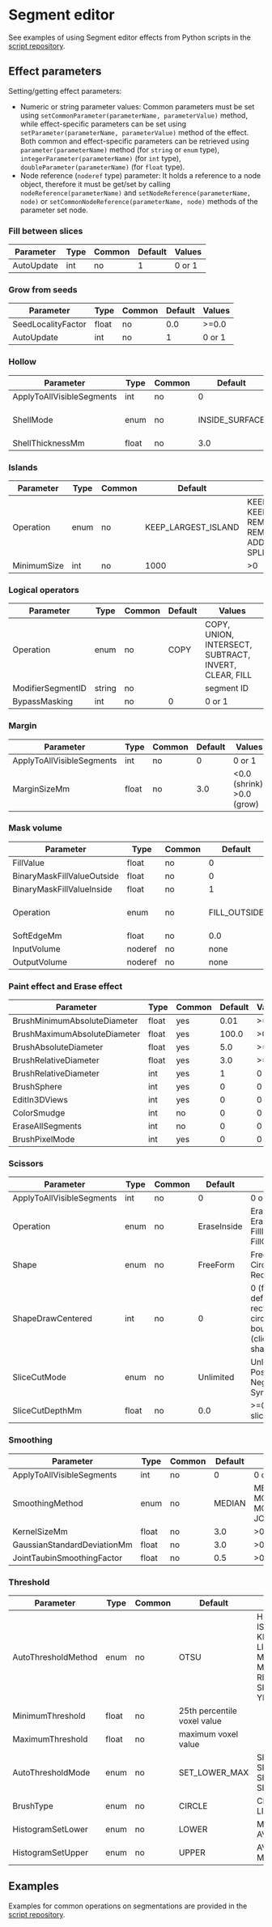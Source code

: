 # Segment editor

See examples of using Segment editor effects from Python scripts in the [script repository](../script_repository.md#how-to-run-segment-editor-effects-from-a-script).

## Effect parameters

Setting/getting effect parameters:
- Numeric or string parameter values: Common parameters must be set using `setCommonParameter(parameterName, parameterValue)` method, while effect-specific parameters can be set using `setParameter(parameterName, parameterValue)` method of the effect. Both common and effect-specific parameters can be retrieved using `parameter(parameterName)` method (for `string` or `enum` type), `integerParameter(parameterName)` (for `int` type), `doubleParameter(parameterName)` (for `float` type).
- Node reference (`noderef` type) parameter: It holds a reference to a node object, therefore it must be get/set by calling `nodeReference(parameterName)` and `setNodeReference(parameterName, node)` or `setCommonNodeReference(parameterName, node)` methods of the parameter set node.

### Fill between slices

| Parameter  | Type | Common | Default | Values |
|------------|------|--------|---------|--------|
| AutoUpdate | int  | no     | 1       | 0 or 1 |

### Grow from seeds

| Parameter          | Type  | Common | Default | Values |
|--------------------|-------|--------|---------|--------|
| SeedLocalityFactor | float | no     | 0.0     | >=0.0  |
| AutoUpdate         | int   | no     | 1       | 0 or 1 |

### Hollow

| Parameter                 | Type  | Common | Default        | Values                     |
|---------------------------|-------|--------|----------------|----------------------------|
| ApplyToAllVisibleSegments | int   | no     | 0              | 0 or 1                     |
| ShellMode                 | enum  | no     | INSIDE_SURFACE | INSIDE_SURFACE, MEDIAL_SURFACE, OUTSIDE_SURFACE |
| ShellThicknessMm          | float | no     | 3.0            | >0.0                       |

### Islands

| Parameter     | Type | Common | Default             | Values |
|---------------|------|--------|---------------------|--------|
| Operation     | enum | no     | KEEP_LARGEST_ISLAND | KEEP_LARGEST_ISLAND, KEEP_SELECTED_ISLAND, REMOVE_SMALL_ISLANDS, REMOVE_SELECTED_ISLAND, ADD_SELECTED_ISLAND, SPLIT_ISLANDS_TO_SEGMENTS |
| MinimumSize   | int  | no     | 1000                | >0     |

### Logical operators

| Parameter                 | Type   | Common | Default | Values                     |
|---------------------------|--------|--------|---------|----------------------------|
| Operation                 | enum   | no     | COPY    | COPY, UNION, INTERSECT, SUBTRACT, INVERT, CLEAR, FILL |
| ModifierSegmentID         | string | no     |         | segment ID                 |
| BypassMasking             | int    | no     | 0       | 0 or 1                     |

### Margin

| Parameter                 | Type  | Common | Default | Values                     |
|---------------------------|-------|--------|---------|----------------------------|
| ApplyToAllVisibleSegments | int   | no     | 0       | 0 or 1                     |
| MarginSizeMm              | float | no     | 3.0     | <0.0 (shrink), >0.0 (grow) |

### Mask volume

| Parameter                  | Type    | Common | Default | Values                     |
|----------------------------|---------|--------|---------|----------------------------|
| FillValue                  | float   | no     | 0       | any                        |
| BinaryMaskFillValueOutside | float   | no     | 0       | any                        |
| BinaryMaskFillValueInside  | float   | no     | 1       | any                        |
| Operation                  | enum    | no     | FILL_OUTSIDE | FILL_INSIDE, FILL_OUTSIDE, FILL_INSIDE_AND_OUTSIDE |
| SoftEdgeMm                 | float   | no     | 0.0     | >=0.0                      |
| InputVolume                | noderef | no     | none    | reference to volume node   |
| OutputVolume               | noderef | no     | none    | reference to volume node   |

### Paint effect and Erase effect

| Parameter                    | Type  | Common | Default | Values |
|------------------------------|-------|--------|---------|--------|
| BrushMinimumAbsoluteDiameter | float | yes    | 0.01    | >=0.0  |
| BrushMaximumAbsoluteDiameter | float | yes    | 100.0   | >0.0   |
| BrushAbsoluteDiameter        | float | yes    | 5.0     | >=0.0  |
| BrushRelativeDiameter        | float | yes    | 3.0     | >=0.0  |
| BrushRelativeDiameter        | int   | yes    | 1       | 0 or 1 |
| BrushSphere                  | int   | yes    | 0       | 0 or 1 |
| EditIn3DViews                | int   | yes    | 0       | 0 or 1 |
| ColorSmudge                  | int   | no     | 0       | 0 or 1 |
| EraseAllSegments             | int   | no     | 0       | 0 or 1 |
| BrushPixelMode               | int   | yes    | 0       | 0 or 1 |

### Scissors

| Parameter                 | Type  | Common | Default     | Values                                             |
|---------------------------|-------|--------|-------------|----------------------------------------------------|
| ApplyToAllVisibleSegments | int   | no     | 0           | 0 or 1                                             |
| Operation                 | enum  | no     | EraseInside | EraseInside, EraseOutside, FillInside, FillOutside |
| Shape                     | enum  | no     | FreeForm    | FreeForm, Circle, Rectangle                        |
| ShapeDrawCentered         | int   | no     | 0           | 0 (first click defines rectangle or circle boundary), 1 (click defines shape center) |
| SliceCutMode              | enum  | no     | Unlimited   | Unlimited, Positive, Negative, Symmetric           |
| SliceCutDepthMm           | float | no     | 0.0         | >=0.0 (single slice = 0.0)                         |

### Smoothing

| Parameter                   | Type  | Common | Default | Values                     |
|-----------------------------|-------|--------|---------|----------------------------|
| ApplyToAllVisibleSegments   | int   | no     | 0       | 0 or 1                     |
| SmoothingMethod             | enum  | no     | MEDIAN  | MEDIAN, GAUSSIAN, MORPHOLOGICAL_OPENING, MORPHOLOGICAL_CLOSING, JOINT_TAUBIN |
| KernelSizeMm                | float | no     | 3.0     | >0.0                       |
| GaussianStandardDeviationMm | float | no     | 3.0     | >0.0                       |
| JointTaubinSmoothingFactor  | float | no     | 0.5     | >0.0                       |

### Threshold

| Parameter           | Type  | Common | Default                     | Values                  |
|---------------------|-------|--------|-----------------------------|-------------------------|
| AutoThresholdMethod | enum  | no     | OTSU                        | HUANG, INTERMODES, ISO_DATA, KITTLER_ILLINGWORTH, LI, MAXIMUM_ENTROPY, MOMENTS, OTSU, RENYI_ENTROPY, SHANBHAG, TRIANGLE, YEN |
| MinimumThreshold    | float | no     | 25th percentile voxel value |                         |
| MaximumThreshold    | float | no     | maximum voxel value         |                         |
| AutoThresholdMode   | enum  | no     | SET_LOWER_MAX               | SET_LOWER_MAX, SET_UPPER, SET_LOWER, SET_MIN_UPPER |
| BrushType           | enum  | no     | CIRCLE                      | CIRCLE, BOX, DRAW, LINE |
| HistogramSetLower   | enum  | no     | LOWER                       | MINIMUM, LOWER, AVERAGE |
| HistogramSetUpper   | enum  | no     | UPPER                       | AVERAGE, UPPER, MAXIMUM |

## Examples

Examples for common operations on segmentations are provided in the [script repository](../script_repository.md#segmentations).

